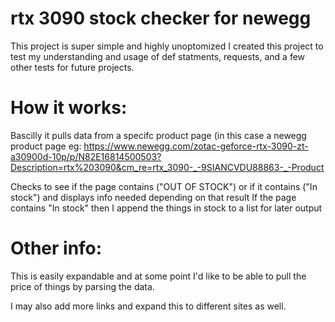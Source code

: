 # rtx 3090 stock checker for newegg

This project is super simple and highly unoptomized
I created this project to test my understanding and usage of def statments, requests, and a few other tests for future projects.

# How it works:

Bascilly it pulls data from a specifc product page (in this case a newegg product page eg: https://www.newegg.com/zotac-geforce-rtx-3090-zt-a30900d-10p/p/N82E16814500503?Description=rtx%203090&cm_re=rtx_3090-_-9SIANCVDU88863-_-Product

Checks to see if the page contains ("OUT OF STOCK") or if it contains ("In stock") and displays info needed depending on that result
If the page contains "In stock" then I append the things in stock to a list for later output

# Other info:

This is easily expandable and at some point I'd like to be able to pull the price of things by parsing the data.

I may also add more links and expand this to different sites as well.
